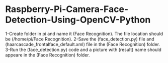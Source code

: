 # Raspberry-Pi-Camera-Face-Detection-Using-OpenCV-Python

1-Create folder in pi and name it (Face Recognition). The file location should be (/home/pi/Face Recognition). 2-Save the (face_detection.py) file and (haarcascade_frontalface_default.xml) file in the (Face Recognition) folder. 3-Run the (face_detection.py) code and a picture with (result) name should appeare in the (Face Recognition) folder.
